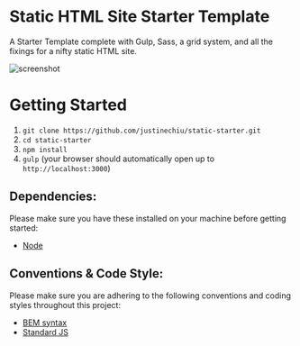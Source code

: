 # Static HTML Site Starter Template

A Starter Template complete with Gulp, Sass, a grid system, and all the fixings for a nifty static HTML site.

![screenshot](https://github.com/justinechiu/static-starter/blob/master/screenshot.png)

# Getting Started

1. `git clone https://github.com/justinechiu/static-starter.git`
1. `cd static-starter`
1. `npm install`
1. `gulp` (your browser should automatically open up to `http://localhost:3000`)

## Dependencies:

Please make sure you have these installed on your machine before getting started:

- [Node](https://nodejs.org/en/)

## Conventions & Code Style:

Please make sure you are adhering to the following conventions and coding styles throughout this project:

- [BEM syntax](https://csswizardry.com/2013/01/mindbemding-getting-your-head-round-bem-syntax/)
- [Standard JS](https://standardjs.com/)